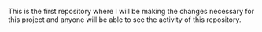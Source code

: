 This is the first repository where I will be making the changes necessary for this project and anyone will be able to see the activity of this repository.

